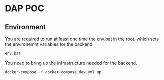 # DAP POC

## Environment

You are required to run at least one time the env.bat in the root, which sets the environemnt variables for the backend.

```cmd
env.bat
```

You need to bring up the infrastructure needed for the backend.

```bash
docker-compose -f docker-compose.dev.yml up
```
